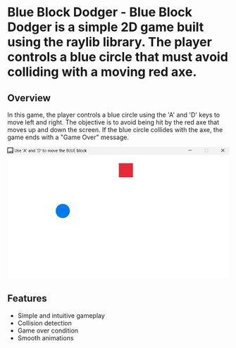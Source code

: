 # Blue Block Dodger - Blue Block Dodger is a simple 2D game built using the raylib library. The player controls a blue circle that must avoid colliding with a moving red axe.

## Overview

In this game, the player controls a blue circle using the 'A' and 'D' keys to move left and right. The objective is to avoid being hit by the red axe that moves up and down the screen. If the blue circle collides with the axe, the game ends with a "Game Over" message.

![Gameplay Screenshot](GamePlayImages/env.jpg)

## Features

- Simple and intuitive gameplay
- Collision detection
- Game over condition
- Smooth animations
